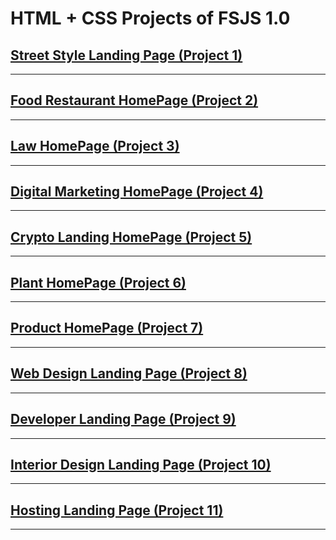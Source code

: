 # HTML + CSS Projects of FSJS 1.0

## [Street Style Landing Page (Project 1)](https://github.com/yashPundhir/Street_Style_Landing_Page)

---

## [Food Restaurant HomePage (Project 2)](https://github.com/yashPundhir/Food_Restaurant_HomePage)

---

## [Law HomePage (Project 3)](https://github.com/yashPundhir/Law_HomePage)

---

## [Digital Marketing HomePage (Project 4)](https://github.com/yashPundhir/Digital_Marketing_HomePage)

---

## [Crypto Landing HomePage (Project 5)](https://github.com/yashPundhir/Crypto_Landing_Page)

---

## [Plant HomePage (Project 6)](https://github.com/yashPundhir/Plant_HomePage)

---

## [Product HomePage (Project 7)](https://github.com/yashPundhir/Product_HomePage)

---

## [Web Design Landing Page (Project 8)](https://github.com/yashPundhir/Web_Design_Landing_Page)

---

## [Developer Landing Page (Project 9)](https://github.com/yashPundhir/Developer_Landing_Page)

---

## [Interior Design Landing Page (Project 10)](https://github.com/yashPundhir/Interior_Design_Landing_Page)

---

## [Hosting Landing Page (Project 11)](https://github.com/yashPundhir/Hosting_Landing_Page)

---




